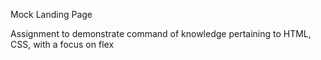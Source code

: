 Mock Landing Page

Assignment to demonstrate command of knowledge
pertaining to HTML, CSS, with a focus on flex

